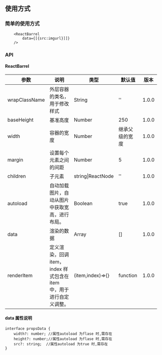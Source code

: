 
## 使用方式

### 简单的使用方式

```
    <ReactBarrel
        data={[{src:imgurl}]]}
    />
```

### API

#### ReactBarrel

| 参数          | 说明                                                                | 类型              | 默认值         | 版本  |
| ------------- | ------------------------------------------------------------------- | ----------------- | -------------- | ----- |
| wrapClassName | 外层容器的类名，用于修改样式                                        | String            | ''             | 1.0.0 |
| baseHeight    | 基准高度                                                            | Number            | 250            | 1.0.0 |
| width         | 容器的宽度                                                          | Number            | 继承父级的宽度 | 1.0.0 |
| margin        | 设置每个元素之间的间距                                              | Number            | 5              | 1.0.0 |
| children      | 子元素                                                              | string\|ReactNode | ''             | 1.0.0 |
| autoload      | 自动加载图片，自动从图片中获取宽高，进行布局。                      | Boolean           | true           | 1.0.0 |
| data          | 渲染的数据                                                          | Array             | []             | 1.0.0 |
| renderItem    | 定义渲染，回调 item，index 样式包含在 item 中，用于进行自定义调整。 | (item,index)=>{}  | function       | 1.0.0 |

#### data 属性说明

```
interface propsData {
    width?: number; //属性autoload 为flase 时,需存在
    height?: number;//属性autoload 为flase 时,需存在
    src?: string;  //属性autoload 为true 时,需存在
}

```
